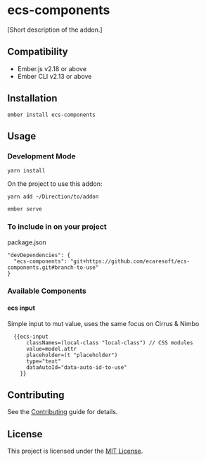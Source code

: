 ecs-components
==============================================================================

[Short description of the addon.]


Compatibility
------------------------------------------------------------------------------

* Ember.js v2.18 or above
* Ember CLI v2.13 or above


Installation
------------------------------------------------------------------------------

```
ember install ecs-components
```


Usage
------------------------------------------------------------------------------

### Development Mode

```
yarn install
```

On the project to use this addon:
```
yarn add ~/Direction/to/addon
```

```
ember serve
```

### To include in on your project

package.json
```
"devDependencies": {
  "ecs-components": "git+https://github.com/ecaresoft/ecs-components.git#branch-to-use"
}
```

### Available Components

#### ecs input

Simple input to mut value, uses the same focus on Cirrus & Nimbo

```
  {{ecs-input
      classNames=(local-class "local-class") // CSS modules
      value=model.attr
      placeholder=(t "placeholder")
      type="text"
      dataAutoId="data-auto-id-to-use"
    }}
```


Contributing
------------------------------------------------------------------------------

See the [Contributing](CONTRIBUTING.md) guide for details.


License
------------------------------------------------------------------------------

This project is licensed under the [MIT License](LICENSE.md).
